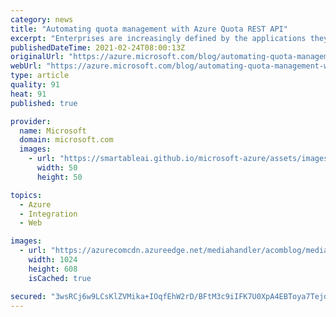 ```yaml
---
category: news
title: "Automating quota management with Azure Quota REST API"
excerpt: "Enterprises are increasingly defined by the applications they use and build to run their core business processes, including the customer experiences they provide. Across all sectors, we see how companies like challenger banks, online healthcare providers, e-commerce providers, and other startups are"
publishedDateTime: 2021-02-24T08:00:13Z
originalUrl: "https://azure.microsoft.com/blog/automating-quota-management-with-azure-quota-rest-api/"
webUrl: "https://azure.microsoft.com/blog/automating-quota-management-with-azure-quota-rest-api/"
type: article
quality: 91
heat: 91
published: true

provider:
  name: Microsoft
  domain: microsoft.com
  images:
    - url: "https://smartableai.github.io/microsoft-azure/assets/images/organizations/microsoft.com-50x50.jpg"
      width: 50
      height: 50

topics:
  - Azure
  - Integration
  - Web

images:
  - url: "https://azurecomcdn.azureedge.net/mediahandler/acomblog/media/Default/blog/0076c600-2f2d-466b-ab36-1e7c8c6ba36e.png"
    width: 1024
    height: 608
    isCached: true

secured: "3wsRCj6w9LCsKlZVMika+IOqfEhW2rD/BFtM3c9iIFK7U0XpA4EBToya7TejdfjvnTlak5g0WnFZdb5Wck44APM7Arj6dlRLdyjSwd7uL85p1ujoOpTInZucIzkPpc39wSfsYLxWkfw7LVPvTrcjO7EOPZfoXGFQq+ODG5Cga0++7Vkc5PHcniwOuPHEyjXNUj55eLGw1VQijje8f7skpE6ira0XuLspDLclE96D3ki1gP98lvLEgdigwfFef6ssjhRG3li6lR2EiWC15ai6ubVQ1h66/I8cuBQaY3OnEuGgTsm+kQ9ZfSIS0eUSC1+7pYYUcMIMAqu/pzkR9pOh7hkqNinCzRa8TV+ndpA66yI=;iMHRfuaCTTUT3Rfspe0qpw=="
---
```


